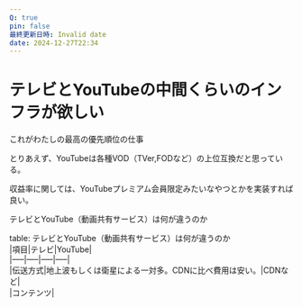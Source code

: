 ```yaml
---
Q: true
pin: false
最終更新日時: Invalid date
date: 2024-12-27T22:34
---
```

# テレビとYouTubeの中間くらいのインフラが欲しい

これがわたしの最高の優先順位の仕事

とりあえず、YouTubeは各種VOD（TVer,FODなど）の上位互換だと思っている。

収益率に関しては、YouTubeプレミアム会員限定みたいなやつとかを実装すれば良い。

テレビとYouTube（動画共有サービス）は何が違うのか

table: テレビとYouTube（動画共有サービス）は何が違うのか  
|項目|テレビ|YouTube|  
|—–|—–|—–|—–|  
|伝送方式|地上波もしくは衛星による一対多。CDNに比べ費用は安い。|CDNなど|  
|コンテンツ|
